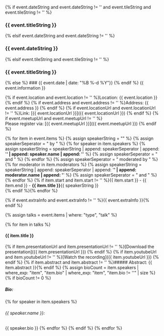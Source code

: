 {% if event.dateString and event.dateString != '' and event.tileString and event.tileString != '' %}
<h3 id="{{ event.dateString | replace: " ", "-" | downcase }}">{{ event.titleString }}</h3>
{% elsif event.dateString and event.dateString != '' %}
<h3 id="{{ event.dateString | replace: " ", "-" | downcase }}">{{ event.dateString }}</h3>
{% elsif event.tileString and event.tileString != '' %}
<h3 id="{{ event.date | date: "%B %-d %Y" | replace: " ", "-" | downcase }}">{{ event.titleString }}</h3>
{% else %}
### {{ event.date | date: "%B %-d %Y"}}
{% endif %}
{{ event.information }}  

{% if event.location and event.location != '' %}Location: {{ event.location }}  {% endif %}
{% if event.address and event.address != '' %}Address: {{ event.address }}  {% endif %}
{% if event.locationUrl and event.locationUrl != '' %}Link: [{{ event.locationUrl }}]({{ event.locationUrl }})  {% endif %}
{% if event.meetupUrl and event.meetupUrl != '' %}  
Please register via: [{{ event.meetupUrl }}]({{ event.meetupUrl }})  {% endif %}

{% for item in event.items %}
  {% assign speakerString = "" %}
  {% assign speakerSeperator = " by " %}
  {% for speaker in item.speakers %}
    {% assign speakerString = speakerString | append: speakerSeperator | append: '<strong>' | append: speaker.name | append: '</strong>' %}
    {% assign speakerSeperator = " and " %}
  {% endfor %}
  {% assign speakerSeperator = " moderated by " %}
  {% for moderator in item.moderators %}
    {% assign speakerString = speakerString | append: speakerSeperator | append: '<strong>' | append: moderator.name | append: '</strong>' %}
    {% assign speakerSeperator = " and " %}
  {% endfor %}
{% if item.start and item.start != '' %}{{ item.start }} - {{ item.end }} - **{{ item.title }}**{{ speakerString }}  
{% endif %}{% endfor %} 

{% if event.extraInfo and event.extraInfo != '' %}{{ event.extraInfo }}{% endif %}

{% assign talks = event.items | where: "type", "talk" %}  

{% for item in talks %} 
#### {{ item.title }}
{% if item.presentationUrl and item.presentationUrl != '' %}[Download the presentation]({{ item.presentationUrl }})  {% endif %}
{% if item.youtubeUrl and item.youtubeUrl != '' %}[Watch the recording]({{ item.youtubeUrl }})  {% endif %}
{% if item.abstract and item.abstract != '' %}##### Abstract:
{{ item.abstract }}{% endif %}
{% assign bioCount = item.speakers | where_exp: "item", "item.bio" | where_exp: "item", "item.bio != ''" | size %}
{% if bioCount != 0 %}
##### Bio:
{% for speaker in item.speakers %}  
###### {{ speaker.name }}: 
{{ speaker.bio }}
{% endfor %} 
{% endif %}
{% endfor %}  
